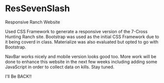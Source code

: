 # ResSevenSlash

Responsive Ranch Website

Used CSS Framework to generate a responsive version of the 7-Cross Hunting Ranch site. Bootstrap was used as the initial CSS Framework due to it being coverd in class. Materialize was also evaluated but opted to go with Bootstrap.

NavBar works nicely and mobile version looks good too. More work will be done to enhance this website in the next few weeks including adding some JavaScript in order to collect data on kills. Stay tuned.

I'll Be BACK!!
